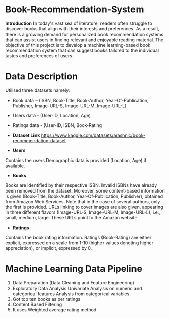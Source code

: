 # Book-Recommendation-System

**Introduction**
In today's vast sea of literature, readers often struggle to discover books that align with their interests and preferences. As a result, there is a growing demand for personalized book recommendation systems that can assist users in finding relevant and enjoyable reading material. The objective of this project is to develop a machine learning-based book recommendation system that can suggest books tailored to the individual tastes and preferences of users.

# Data Description 
Utilised three datasets namely:

- Book data – (ISBN, Book-Title, Book-Author, Year-Of-Publication, Publisher, Image-URL-S, Image-URL-M, Image-URL-L)
- Users data - (User-ID, Location, Age)
- Ratings data - (User-ID, ISBN, Book-Rating

- **Dataset Link** https://www.kaggle.com/datasets/arashnic/book-recommendation-dataset

- **Users** 

Contains the users.Demographic data is provided (Location, Age) if available.

- **Books**

Books are identified by their respective ISBN. Invalid ISBNs have already been removed
from the dataset. Moreover, some content-based information is given (Book-Title,
Book-Author, Year-Of-Publication, Publisher), obtained from Amazon Web
Services. Note that in the case of several authors, only the first is provided. URLs linking
to cover images are also given, appearing in three different flavors (Image-URL-S,
Image-URL-M, Image-URL-L), i.e., small, medium, large. These URLs point to the
Amazon website.

- **Ratings**

Contains the book rating information. Ratings (Book-Rating) are either explicit,
expressed on a scale from 1-10 (higher values denoting higher appreciation), or implicit,
expressed by 0.

# Machine Learning Data Pipeline
1. Data Preparation (Data Cleaning and Feature Engineering)
2. Exploratory Data Analysis
   Univariate Analysis on numeric and categorical features
   Analysis from categorical variables
4. Got top ten books as per ratings
5. Content Based Filtering
6. It uses Weighted average rating method
